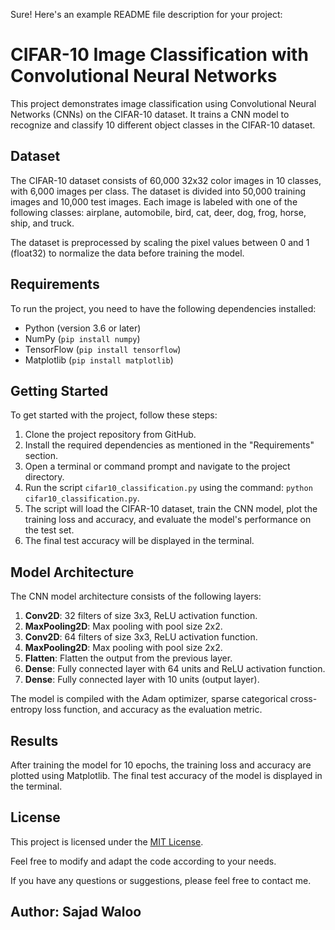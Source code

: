 Sure! Here's an example README file description for your project:

# CIFAR-10 Image Classification with Convolutional Neural Networks

This project demonstrates image classification using Convolutional Neural Networks (CNNs) on the CIFAR-10 dataset. It trains a CNN model to recognize and classify 10 different object classes in the CIFAR-10 dataset.

## Dataset

The CIFAR-10 dataset consists of 60,000 32x32 color images in 10 classes, with 6,000 images per class. The dataset is divided into 50,000 training images and 10,000 test images. Each image is labeled with one of the following classes: airplane, automobile, bird, cat, deer, dog, frog, horse, ship, and truck.

The dataset is preprocessed by scaling the pixel values between 0 and 1 (float32) to normalize the data before training the model.

## Requirements

To run the project, you need to have the following dependencies installed:

- Python (version 3.6 or later)
- NumPy (```pip install numpy```)
- TensorFlow (```pip install tensorflow```)
- Matplotlib (```pip install matplotlib```)

## Getting Started

To get started with the project, follow these steps:

1. Clone the project repository from GitHub.
2. Install the required dependencies as mentioned in the "Requirements" section.
3. Open a terminal or command prompt and navigate to the project directory.
4. Run the script ```cifar10_classification.py``` using the command: ```python cifar10_classification.py```.
5. The script will load the CIFAR-10 dataset, train the CNN model, plot the training loss and accuracy, and evaluate the model's performance on the test set.
6. The final test accuracy will be displayed in the terminal.

## Model Architecture

The CNN model architecture consists of the following layers:

1. **Conv2D**: 32 filters of size 3x3, ReLU activation function.
2. **MaxPooling2D**: Max pooling with pool size 2x2.
3. **Conv2D**: 64 filters of size 3x3, ReLU activation function.
4. **MaxPooling2D**: Max pooling with pool size 2x2.
5. **Flatten**: Flatten the output from the previous layer.
6. **Dense**: Fully connected layer with 64 units and ReLU activation function.
7. **Dense**: Fully connected layer with 10 units (output layer).

The model is compiled with the Adam optimizer, sparse categorical cross-entropy loss function, and accuracy as the evaluation metric.

## Results

After training the model for 10 epochs, the training loss and accuracy are plotted using Matplotlib. The final test accuracy of the model is displayed in the terminal.

## License

This project is licensed under the [MIT License](LICENSE).

Feel free to modify and adapt the code according to your needs.

If you have any questions or suggestions, please feel free to contact me.

**Author:** Sajad Waloo
---
